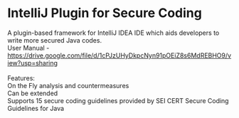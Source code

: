 # IntelliJ Plugin for Secure Coding
A plugin-based framework for IntelliJ IDEA IDE which aids developers to write more secured Java codes.
<br>User Manual - https://drive.google.com/file/d/1cPJzUHyDkpcNyn91pOEiZ8s6MdREBHO9/view?usp=sharing
<br><br>
Features:
<br>
On the Fly analysis and countermeasures
<br>
Can be extended
<br>
Supports 15 secure coding guidelines provided by SEI CERT Secure Coding Guidelines for Java
